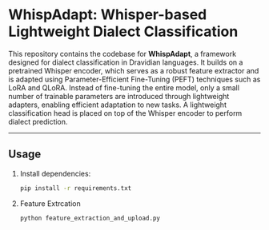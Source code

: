 #  WhispAdapt: Whisper-based Lightweight Dialect Classification

This repository contains the codebase for **WhispAdapt**, a framework designed for dialect classification in Dravidian languages. It builds on a pretrained Whisper encoder, which serves as a robust feature extractor and is adapted using Parameter-Efficient Fine-Tuning (PEFT) techniques such as LoRA and QLoRA. Instead of fine-tuning the entire model, only a small number of trainable parameters are introduced through lightweight adapters, enabling efficient adaptation to new tasks. A lightweight classification head is placed on top of the Whisper encoder to perform dialect prediction.

---

##  Usage

1. Install dependencies:
   ```bash
   pip install -r requirements.txt

2. Feature Extrcation
    ```bash
   python feature_extraction_and_upload.py
